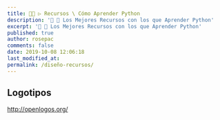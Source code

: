 ```yaml
---
title: 👨‍🚀 ▷ Recursos \ Cómo Aprender Python
description: '🔨 🐍 Los Mejores Recursos con los que Aprender Python'
excerpt: '🔨 🐍 Los Mejores Recursos con los que Aprender Python'
published: true
author: rosepac
comments: false
date: 2019-10-08 12:06:18
last_modified_at: 
permalink: /diseño-recursos/
---
```


## Logotipos

http://openlogos.org/